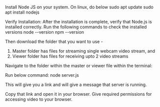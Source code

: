 Install Node JS on your system. On linux, do below
sudo apt update
sudo apt install nodejs

Verify Installation: After the installation is complete, verify that Node.js is installed correctly. Run the following commands to check the installed versions
node --version
npm --version

Then download the folder that you want to use - 
1) Master folder has files for streaming single webcam video stream, and
2) Viewer folder has files for receiving upto 2 video streams

Navigate to the folder within the master or viewer file within the terminal:


Run below command:
node server.js

This will give you a link and will give a message that server is running. 

Copy that link and open it in your browser.
Give required permissions for accessing video to your browser.
